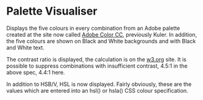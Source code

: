 # Palette Visualiser

Displays the five colours in every combination from an Adobe palette created
at the site now called [Adobe Color CC](color.adobe.com), previously Kuler.
In addition, the five colours are shown on Black and White backgrounds and
with Black and White text.

The contrast ratio is displayed, the calculation is on the
[w3.org](http://www.w3.org/TR/WCAG20/#contrast-ratiodef) site.
It is possible to suppress combinations with insufficient contrast, 4.5:1 in
the above spec, 4.4:1 here.

In addition to HSB/V, HSL is now displayed. Fairly obviously, these are the values which
are entered into an hsl() or hsla() CSS colour specification.
